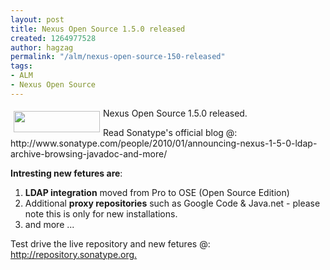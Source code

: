 ```yaml
---
layout: post
title: Nexus Open Source 1.5.0 released
created: 1264977528
author: hagzag
permalink: "/alm/nexus-open-source-150-released"
tags:
- ALM
- Nexus Open Source
---
```

<p><u><img hspace="5" border="0" align="left" vspace="5" src="/files/upload/29/nexus-small.png" style="width: 138px; height: 34px;" alt="" /></u>Nexus Open Source 1.5.0 released.</p>
<p>Read Sonatype's official blog @: http://www.sonatype.com/people/2010/01/announcing-nexus-1-5-0-ldap-archive-browsing-javadoc-and-more/</p>
<!--break-->
<p><strong>Intresting new fetures are</strong>:</p>
<ol>
    <li><strong>LDAP integration</strong> moved from Pro to OSE (Open Source Edition)</li>
    <li>Additional <strong>proxy repositories</strong> such as Google Code &amp; Java.net - please note this is only for new installations.</li>
    <li>and more ...</li>
</ol>
<p>Test drive the live repository and new fetures @: <a target="_blank" href="http://repository.sonatype.org./">http://repository.sonatype.org.</a></p>
<p>&nbsp;</p>
